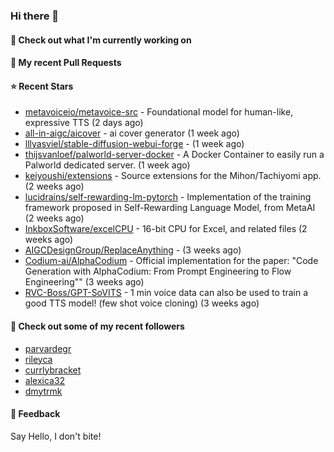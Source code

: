 ### Hi there 👋

#### 👷 Check out what I'm currently working on

#### 🔨 My recent Pull Requests


#### ⭐ Recent Stars

- [metavoiceio/metavoice-src](https://github.com/metavoiceio/metavoice-src) - Foundational model for human-like, expressive TTS (2 days ago)
- [all-in-aigc/aicover](https://github.com/all-in-aigc/aicover) - ai cover generator (1 week ago)
- [lllyasviel/stable-diffusion-webui-forge](https://github.com/lllyasviel/stable-diffusion-webui-forge) -  (1 week ago)
- [thijsvanloef/palworld-server-docker](https://github.com/thijsvanloef/palworld-server-docker) - A Docker Container to easily run a Palworld dedicated server. (1 week ago)
- [keiyoushi/extensions](https://github.com/keiyoushi/extensions) - Source extensions for the Mihon/Tachiyomi app. (2 weeks ago)
- [lucidrains/self-rewarding-lm-pytorch](https://github.com/lucidrains/self-rewarding-lm-pytorch) - Implementation of the training framework proposed in Self-Rewarding Language Model, from MetaAI (2 weeks ago)
- [InkboxSoftware/excelCPU](https://github.com/InkboxSoftware/excelCPU) - 16-bit CPU for Excel, and related files (2 weeks ago)
- [AIGCDesignGroup/ReplaceAnything](https://github.com/AIGCDesignGroup/ReplaceAnything) -  (3 weeks ago)
- [Codium-ai/AlphaCodium](https://github.com/Codium-ai/AlphaCodium) - Official implementation for the paper: &#34;Code Generation with AlphaCodium: From Prompt Engineering to Flow Engineering&#34;&#34; (3 weeks ago)
- [RVC-Boss/GPT-SoVITS](https://github.com/RVC-Boss/GPT-SoVITS) - 1 min voice data can also be used to train a good TTS model! (few shot voice cloning) (3 weeks ago)

#### 👯 Check out some of my recent followers

- [parvardegr](https://github.com/parvardegr)
- [rileyca](https://github.com/rileyca)
- [currlybracket](https://github.com/currlybracket)
- [alexica32](https://github.com/alexica32)
- [dmytrmk](https://github.com/dmytrmk)

#### 💬 Feedback

Say Hello, I don't bite!